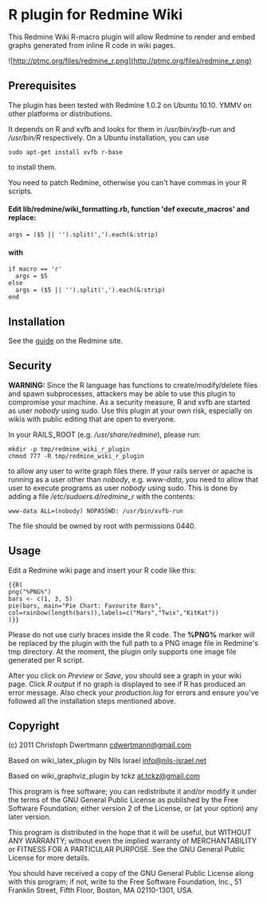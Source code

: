 R plugin for Redmine Wiki
====

This Redmine Wiki R-macro plugin will allow Redmine to render and embed
graphs generated from inline R code in wiki pages.

![http://ptmc.org/files/redmine_r.png](http://ptmc.org/files/redmine_r.png)

Prerequisites
----

The plugin has been tested with Redmine 1.0.2 on Ubuntu 10.10. YMMV on other platforms or distributions.

It depends on R and xvfb and looks for them in */usr/bin/xvfb-run* and */usr/bin/R* respectively.
On a Ubuntu installation, you can use

	sudo apt-get install xvfb r-base

to install them.

You need to patch Redmine, otherwise you can't have commas in your R scripts.

#### Edit lib/redmine/wiki\_formatting.rb, function 'def execute_macros' and replace:

	args = ($5 || '').split(',').each(&:strip)

#### with

	if macro == 'r'
	  args = $5
	else
	  args = ($5 || '').split(',').each(&:strip)
	end

Installation
----

See the [guide](http://www.redmine.org/projects/redmine/wiki/Plugins) on the Redmine site.

Security
----

**WARNING:** Since the R language has functions to create/modify/delete files
and spawn subprocesses, attackers may be able to use this plugin to compromise your
machine. As a security measure, R and xvfb are started as user *nobody* using sudo.
Use this plugin at your own risk, especially on wikis with public editing that are open to
everyone.

In your RAILS_ROOT (e.g. */usr/share/redmine*), please run:

	mkdir -p tmp/redmine_wiki_r_plugin
	chmod 777 -R tmp/redmine_wiki_r_plugin

to allow any user to write graph files there. If your rails server or apache is running as a user other than *nobody*, e.g. *www-data*, you need to allow that user to execute programs as user *nobody* using sudo. This is done by adding a file */etc/sudoers.d/redmine_r* with the contents:

	www-data ALL=(nobody) NOPASSWD: /usr/bin/xvfb-run

The file should be owned by root with permissions 0440.

Usage
----

Edit a Redmine wiki page and insert your R code like this:

	{{R(
	png("%PNG%")
	bars <- c(1, 3, 5)
	pie(bars, main="Pie Chart: Favourite Bars", col=rainbow(length(bars)),labels=c("Mars","Twix","KitKat"))
	)}}

Please do not use curly braces inside the R code. The **%PNG%** marker will be replaced by the plugin with the full path to a PNG image file in Redmine's tmp directory. At the moment, the plugin only supports one image file generated per R script.

After you click on *Preview* or *Save*, you should see a graph in your wiki page. Click *R output* if no graph is displayed to see if R has produced an error message. Also check your *production.log* for errors and ensure you've followed all the installation steps mentioned above.

Copyright
----

(c) 2011 Christoph Dwertmann <cdwertmann@gmail.com>

Based on wiki\_latex\_plugin by Nils Israel <info@nils-israel.net>

Based on wiki\_graphviz\_plugin by tckz <at.tckz@gmail.com>

This program is free software; you can redistribute it and/or
modify it under the terms of the GNU General Public License
as published by the Free Software Foundation; either version 2
of the License, or (at your option) any later version.

This program is distributed in the hope that it will be useful,
but WITHOUT ANY WARRANTY; without even the implied warranty of
MERCHANTABILITY or FITNESS FOR A PARTICULAR PURPOSE. See the
GNU General Public License for more details.

You should have received a copy of the GNU General Public License
along with this program; if not, write to the Free Software
Foundation, Inc., 51 Franklin Street, Fifth Floor, Boston, MA 02110-1301, USA.
